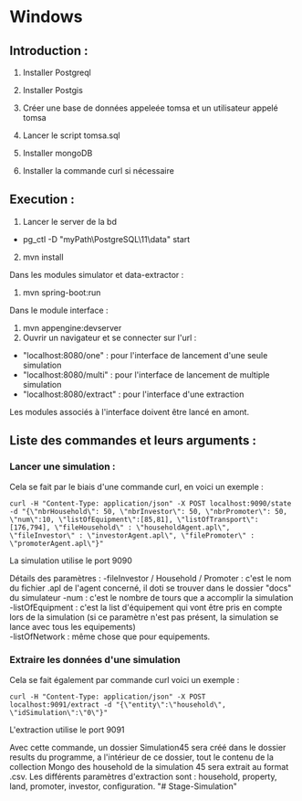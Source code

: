 # Windows

## Introduction :

1. Installer Postgreql
2. Installer Postgis
3. Créer une base de données appeleée tomsa et un utilisateur appelé tomsa
4. Lancer le script tomsa.sql

5. Installer mongoDB

6. Installer la commande curl si nécessaire

## Execution :
1. Lancer le server de la bd 
 - pg_ctl -D "myPath\PostgreSQL\11\data" start
2. mvn install

Dans les modules simulator et data-extractor :
1. mvn spring-boot:run

Dans le module interface :
1. mvn appengine:devserver
2. Ouvrir un navigateur et se connecter sur l'url :
 -  "localhost:8080/one" : pour l'interface de lancement d'une seule simulation
 -  "localhost:8080/multi" : pour l'interface de lancement de multiple simulation
 -  "localhost:8080/extract" : pour l'interface d'une extraction
 
 Les modules associés à l'interface doivent être lancé en amont.

## Liste des commandes et leurs arguments :

### Lancer une simulation :

Cela se fait par le biais d'une commande curl, en voici un exemple :
```
curl -H "Content-Type: application/json" -X POST localhost:9090/state -d "{\"nbrHousehold\": 50, \"nbrInvestor\": 50, \"nbrPromoter\": 50, \"num\":10, \"listOfEquipment\":[85,81], \"listOfTransport\":[176,794], \"fileHousehold\" : \"householdAgent.apl\", \"fileInvestor\" : \"investorAgent.apl\", \"filePromoter\" : \"promoterAgent.apl\"}"

```
La simulation utilise le port 9090

Détails des paramètres :
  -fileInvestor / Household / Promoter : c'est le nom du fichier .apl de l'agent concerné, il doti se trouver dans le dossier "docs" du simulateur
  -num : c'est le nombre de tours que a accomplir la simulation  
  -listOfEquipment : c'est la list d'équipement qui vont être pris en compte lors de la simulation (si ce paramètre n'est pas présent, la simulation se lance avec tous les equipements)  
  -listOfNetwork : même chose que pour equipements.  
  
 ### Extraire les données d'une simulation
 
 Cela se fait également par commande curl voici un exemple :
```   
curl -H "Content-Type: application/json" -X POST localhost:9091/extract -d "{\"entity\":\"household\", \"idSimulation\":\"0\"}"
```
L'extraction utilise le port 9091

Avec cette commande, un dossier Simulation45 sera créé dans le dossier results du programme, a l'intérieur de ce dossier, tout le contenu de la collection Mongo des household de la simulation 45 sera extrait au format .csv.
Les différents paramètres d'extraction sont : household, property, land, promoter, investor, configuration.
"# Stage-Simulation" 
